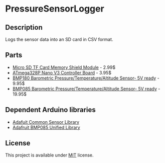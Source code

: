 # PressureSensorLogger

## Description

Logs the sensor data into an SD card in CSV format.

## Parts

* [Micro SD TF Card Memory Shield Module](http://eu.banggood.com/Wholesale-Warehouse-Micro-SD-TF-Card-Memory-Shield-Module-SPI-Mciro-SD-Adapter-For-Arduino-wp-Uk-919914.html) - 2.99$
* [ATmega328P Nano V3 Controller Board](http://eu.banggood.com/Wholesale-Warehouse-ATmega328P-Nano-V3-Controller-Board-Compatible-Arduino-wp-Uk-940937.html) - 3.95$
* [BMP180 Barometric Pressure/Temperature/Altitude Sensor- 5V ready](https://www.adafruit.com/products/1603) - 9.95$ 
* [BMP085 Barometric Pressure/Temperature/Altitude Sensor- 5V ready](https://www.adafruit.com/products/391) - 19.95$ 

## Dependent Arduino libraries

* [Adafuit Common Sensor Library](https://github.com/adafruit/Adafruit_Sensor)
* [Adafruit BMP085 Unified Library](https://github.com/adafruit/Adafruit_BMP085_Unified)

## License

This project is available under [MIT](http://choosealicense.com/licenses/mit/) license.

